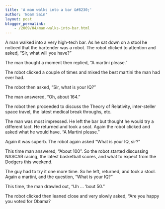 ```yaml
---
title: 'A man walks into a bar &#8230;'
author: 'Noam Sain'
layout: post
blogger_permalink:
    - /2009/04/man-walks-into-bar.html
---
```


A man walked into a very high-tech bar. As he sat down on a stool he noticed that the bartender was a robot. The robot clicked to attention and asked, “Sir, what will you have?”

The man thought a moment then replied, “A martini please.”

The robot clicked a couple of times and mixed the best martini the man had ever had.

The robot then asked, “Sir, what is your IQ?”

The man answered, “Oh, about 164.”

The robot then proceeded to discuss the Theory of Relativity, inter-steller space travel, the latest medical break throughs, etc.

The man was most impressed. He left the bar but thought he would try a different tact. He returned and took a seat. Again the robot clicked and asked what he would have. “A Martini please.”

Again it was superb. The robot again asked “What is your IQ, sir?”

This time man answered, “About 100”. So the robot started discussing NASCAR racing, the latest basketball scores, and what to expect from the Dodgers this weekend.

The guy had to try it one more time. So he left, returned, and took a stool. Again a martini, and the question, “What is your IQ?”

This time, the man drawled out, “Uh … ’bout 50.”

The robot clicked then leaned close and very slowly asked, “Are you happy you voted for Obama?